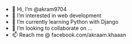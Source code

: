 - 👋 Hi, I’m @akram9704
- 👀 I’m interested in web development
- 🌱 I’m currently learning Python with Django
- 💞️ I’m looking to collaborate on ...
- 📫 Reach me @ facebook.com/akraam.khaaan

<!---
akram9704/akram9704 is a ✨ special ✨ repository because its `README.md` (this file) appears on your GitHub profile.
You can click the Preview link to take a look at your changes.
--->
